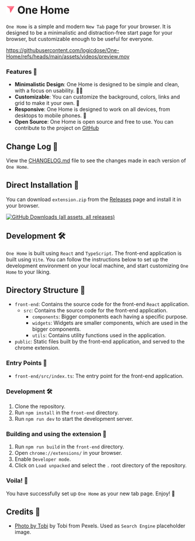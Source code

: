 # <img src="./assets/icons/one-home-icon.png" width="24"> One Home

`One Home` is a simple and modern `New Tab` page for your browser. It is designed to be a minimalistic and distraction-free start page for your browser, but customizable enough to be useful for everyone.

https://githubusercontent.com/logicdose/One-Home/refs/heads/main/assets/videos/preview.mov

### Features 🚀

- **Minimalistic Design**: One Home is designed to be simple and clean, with a focus on usability. 👨‍🎨
- **Customizable**: You can customize the background, colors, links and grid to make it your own. 🎨
- **Responsive**: One Home is designed to work on all devices, from desktops to mobile phones. 📱
- **Open Source**: One Home is open source and free to use. You can contribute to the project on [GitHub](https://github.com/logicdose/One-Home.git)

## Change Log 📝

View the [CHANGELOG.md](CHANGELOG.md) file to see the changes made in each version of `One Home`.

## Direct Installation 🚀

You can download `extension.zip` from the [Releases](https://github.com/logicdose/One-Home/releases) page and install it in your browser.

[![GitHub Downloads (all assets, all releases)](https://img.shields.io/github/downloads/logicdose/One-Home/total?style=for-the-badge)](https://github.com/logicdose/One-Home/releases)

## Development 🛠️

`One Home` is built using `React` and `TypeScript`. The front-end application is built using `Vite`.
You can follow the instructions below to set up the development environment on your local machine, and start
customizing `One Home` to your liking.

## Directory Structure 📁

- `front-end`: Contains the source code for the front-end `React` application.
  - `src`: Contains the source code for the front-end application.
    - `components`: Bigger components each having a specific purpose.
    - `widgets`: Widgets are smaller components, which are used in the bigger components.
    - `utils`: Contains utility functions used in the application.
- `public`: Static files built by the front-end application, and served to the chrome extension.

### Entry Points 🚪

- `front-end/src/index.ts`: The entry point for the front-end application.

### Development 🛠️

1. Clone the repository.
2. Run `npm install` in the `front-end` directory.
3. Run `npm run dev` to start the development server.

### Building and using the extension 🚀

1. Run `npm run build` in the `front-end` directory.
2. Open `chrome://extensions/` in your browser.
3. Enable `Developer mode`.
4. Click on `Load unpacked` and select the `.` root directory of the repository.

### Voila! 🎉

You have successfully set up `One Home` as your new tab page. Enjoy! 🚀

## Credits 🙏

- [Photo by Tobi](https://www.pexels.com/photo/landscape-photography-of-brown-mountains-surrounding-lake-620337/) by Tobi from Pexels. Used as `Search Engine` placeholder image.
